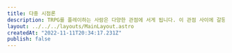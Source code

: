 ```yaml
---
title: 다중 시점론
description: TRPG를 플레이하는 사람은 다양한 관점에 서게 됩니다. 이 관점 사이에 갈등과 조화를 고민하면 더 즐거운 플레이가 나옵니다.
layout: ../../../layouts/MainLayout.astro
createdAt: "2022-11-11T20:34:17.231Z"
publish: false
---
```

